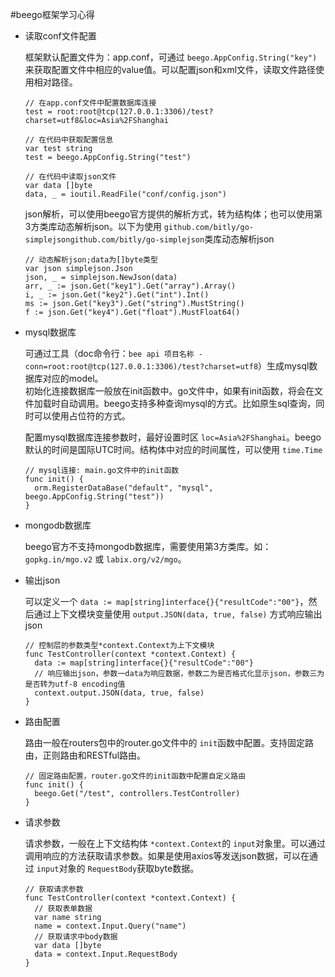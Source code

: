 #beego框架学习心得

* 读取conf文件配置

  框架默认配置文件为：app.conf，可通过 `beego.AppConfig.String("key")` 来获取配置文件中相应的value值。可以配置json和xml文件，读取文件路径使用相对路径。

      // 在app.conf文件中配置数据库连接
      test = root:root@tcp(127.0.0.1:3306)/test?charset=utf8&loc=Asia%2FShanghai
      
      // 在代码中获取配置信息
      var test string
      test = beego.AppConfig.String("test")
      
      // 在代码中读取json文件
      var data []byte
      data, _ = ioutil.ReadFile("conf/config.json")
      
  json解析，可以使用beego官方提供的解析方式，转为结构体；也可以使用第3方类库动态解析json。以下为使用 `github.com/bitly/go-simplejsongithub.com/bitly/go-simplejson`类库动态解析json

      // 动态解析json;data为[]byte类型
      var json simplejson.Json
      json, _ = simplejson.NewJson(data)      
      arr, _ := json.Get("key1").Get("array").Array()
      i, _ := json.Get("key2").Get("int").Int()
      ms := json.Get("key3").Get("string").MustString()
      f := json.Get("key4").Get("float").MustFloat64()
  
* mysql数据库

  可通过工具（doc命令行：`bee api 项目名称 -conn=root:root@tcp(127.0.0.1:3306)/test?charset=utf8`）生成mysql数据库对应的model。  
  初始化连接数据库一般放在init函数中。go文件中，如果有init函数，将会在文件加载时自动调用。beego支持多种查询mysql的方式。比如原生sql查询，同时可以使用占位符的方式。
  
  配置mysql数据库连接参数时，最好设置时区 `loc=Asia%2FShanghai`。beego默认的时间是国际UTC时间。结构体中对应的时间属性，可以使用 `time.Time`

      // mysql连接: main.go文件中的init函数
      func init() {
        orm.RegisterDataBase("default", "mysql", beego.AppConfig.String("test"))    
      }
      
  
* mongodb数据库
  
  beego官方不支持mongodb数据库，需要使用第3方类库。如：`gopkg.in/mgo.v2` 或 `labix.org/v2/mgo`。
  
* 输出json

  可以定义一个 `data := map[string]interface{}{"resultCode":"00"}`，然后通过上下文模块变量使用 `output.JSON(data, true, false)` 方式响应输出json

      // 控制层的参数类型*context.Context为上下文模块
      func TestController(context *context.Context) {
        data := map[string]interface{}{"resultCode":"00"}
        // 响应输出json，参数一data为响应数据，参数二为是否格式化显示json，参数三为是否转为utf-8 encoding值
        context.output.JSON(data, true, false)
      }
      
  
* 路由配置

  路由一般在routers包中的router.go文件中的 `init`函数中配置。支持固定路由，正则路由和RESTful路由。

      // 固定路由配置，router.go文件的init函数中配置自定义路由
      func init() {
        beego.Get("/test", controllers.TestController)
      }
      
* 请求参数

  请求参数，一般在上下文结构体 `*context.Context`的 `input`对象里。可以通过调用响应的方法获取请求参数。如果是使用axios等发送json数据，可以在通过 `input`对象的 `RequestBody`获取byte数据。

      // 获取请求参数
      func TestController(context *context.Context) {
        // 获取表单数据
        var name string
        name = context.Input.Query("name")
        // 获取请求中body数据
        var data []byte
        data = context.Input.RequestBody
      }
